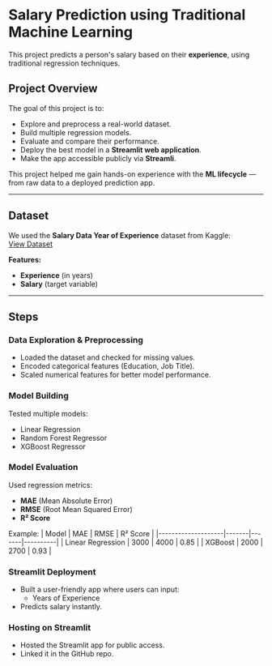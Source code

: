 # Salary Prediction using Traditional Machine Learning

This project predicts a person's salary based on their **experience**, using traditional regression techniques.

##  Project Overview

The goal of this project is to:

- Explore and preprocess a real-world dataset.
- Build multiple regression models.
- Evaluate and compare their performance.
- Deploy the best model in a **Streamlit web application**.
- Make the app accessible publicly via **Streamli**.

This project helped me gain hands-on experience with the **ML lifecycle** — from raw data to a deployed prediction app.

---

## Dataset

We used the **Salary Data Year of Experience** dataset from Kaggle:  
[View Dataset](https://www.kaggle.com/datasets/korpionn/salary-prediction-dataset)

**Features:**

- **Experience** (in years)
- **Salary** (target variable)

---

## Steps

### Data Exploration & Preprocessing

- Loaded the dataset and checked for missing values.
- Encoded categorical features (Education, Job Title).
- Scaled numerical features for better model performance.

### Model Building

Tested multiple models:

- Linear Regression
- Random Forest Regressor
- XGBoost Regressor

### Model Evaluation

Used regression metrics:

- **MAE** (Mean Absolute Error)
- **RMSE** (Root Mean Squared Error)
- **R² Score**

Example:
| Model | MAE | RMSE | R² Score |
|--------------------|-------|-------|----------|
| Linear Regression | 3000 | 4000 | 0.85 |
| XGBoost | 2000 | 2700 | 0.93 |

### Streamlit Deployment

- Built a user-friendly app where users can input:
  - Years of Experience
- Predicts salary instantly.

### Hosting on Streamlit

- Hosted the Streamlit app for public access.
- Linked it in the GitHub repo.
